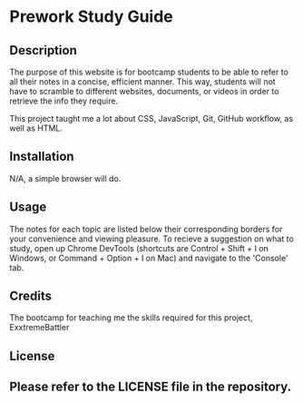 # Prework Study Guide

## Description

The purpose of this website is for bootcamp students to be able to refer to all their notes in a concise, efficient manner. This way, students will not have to scramble to different websites, documents, or videos in order to retrieve the info they require.

This project taught me a lot about CSS, JavaScript, Git, GitHub workflow, as well as HTML. 

## Installation

N/A, a simple browser will do.

## Usage

The notes for each topic are listed below their corresponding borders for your convenience and viewing pleasure. To recieve a suggestion on what to study, open up Chrome DevTools (shortcuts are Control + Shift + I on Windows, or Command + Option + I on Mac) and navigate to the 'Console' tab.

## Credits

The bootcamp for teaching me the skills required for this project, 
ExxtremeBattler

## License

Please refer to the LICENSE file in the repository.
---
